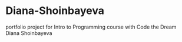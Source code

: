 # Diana-Shoinbayeva
 portfolio project for Intro to Programming course with Code the Dream
Diana Shoinbayeva